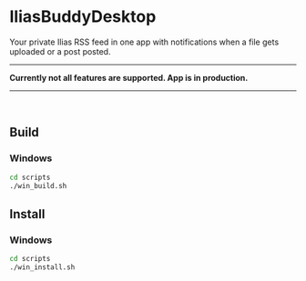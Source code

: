 # IliasBuddyDesktop

Your private Ilias RSS feed in one app with notifications when a file gets uploaded or a post posted.

---

**Currently not all features are supported. App is in production.**

---

<br>

## Build

### Windows

```sh
cd scripts
./win_build.sh
```

## Install

### Windows

```sh
cd scripts
./win_install.sh
```
